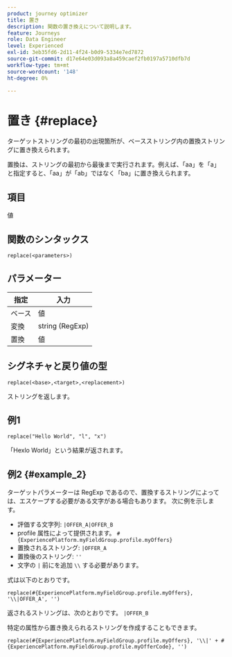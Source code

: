 ```yaml
---
product: journey optimizer
title: 置き
description: 関数の置き換えについて説明します。
feature: Journeys
role: Data Engineer
level: Experienced
exl-id: 3eb35fd6-2d11-4f24-b0d9-5334e7ed7872
source-git-commit: d17e64e03d093a8a459caef2fb0197a5710dfb7d
workflow-type: tm+mt
source-wordcount: '148'
ht-degree: 0%

---
```


# 置き {#replace}

ターゲットストリングの最初の出現箇所が、ベースストリング内の置換ストリングに置き換えられます。

置換は、ストリングの最初から最後まで実行されます。例えば、「aa」を「a」と指定すると、「aa」が「ab」ではなく「ba」に置き換えられます。

## 項目

値

## 関数のシンタックス

`replace(<parameters>)`

## パラメーター

| 指定 | 入力 |
|-----------|--------------|
| ベース | 値 |
| 変換 | string (RegExp) |
| 置換 | 値 |

## シグネチャと戻り値の型

`replace(<base>,<target>,<replacement>)`

ストリングを返します。

## 例1

`replace("Hello World", "l", "x")`

「Hexlo World」という結果が返されます。

## 例2 {#example_2}

ターゲットパラメーターは RegExp であるので、置換するストリングによっては、エスケープする必要がある文字がある場合もあります。 次に例を示します。

* 評価する文字列: `|OFFER_A|OFFER_B`
* profile 属性によって提供されます。 `#{ExperiencePlatform.myFieldGroup.profile.myOffers}`
* 置換されるストリング: `|OFFER_A`
* 置換後のストリング: `''`
* 文字の `|` 前にを追加 `\\` する必要があります。

式は以下のとおりです。

`replace(#{ExperiencePlatform.myFieldGroup.profile.myOffers}, '\\|OFFER_A', '')`

返されるストリングは、次のとおりです。 `|OFFER_B`

特定の属性から置き換えられるストリングを作成することもできます。

`replace(#{ExperiencePlatform.myFieldGroup.profile.myOffers}, '\\|' + #{ExperiencePlatform.myFieldGroup.profile.myOfferCode}, '')`
